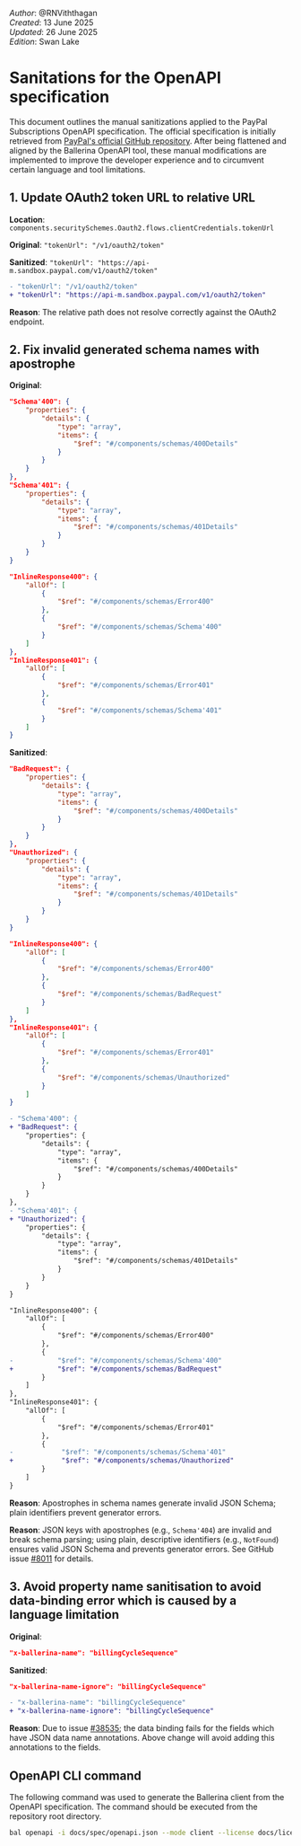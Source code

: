_Author_: @RNViththagan \
_Created_: 13 June 2025 \
_Updated_: 26 June 2025 \
_Edition_: Swan Lake

# Sanitations for the OpenAPI specification

This document outlines the manual sanitizations applied to the PayPal Subscriptions OpenAPI specification. The official specification is initially retrieved from [PayPal's official GitHub repository](https://github.com/paypal/paypal-rest-api-specifications/blob/main/openapi/billing_subscriptions_v1.json). After being flattened and aligned by the Ballerina OpenAPI tool, these manual modifications are implemented to improve the developer experience and to circumvent certain language and tool limitations.

## 1. Update OAuth2 token URL to relative URL

**Location**: `components.securitySchemes.Oauth2.flows.clientCredentials.tokenUrl`

**Original**: `"tokenUrl": "/v1/oauth2/token"`

**Sanitized**: `"tokenUrl": "https://api-m.sandbox.paypal.com/v1/oauth2/token"`

```diff
- "tokenUrl": "/v1/oauth2/token"
+ "tokenUrl": "https://api-m.sandbox.paypal.com/v1/oauth2/token"
```

**Reason**: The relative path does not resolve correctly against the OAuth2 endpoint.

## 2. Fix invalid generated schema names with apostrophe

**Original**:

```json
"Schema'400": {
    "properties": {
        "details": {
            "type": "array",
            "items": {
                "$ref": "#/components/schemas/400Details"
            }
        }
    }
},
"Schema'401": {
    "properties": {
        "details": {
            "type": "array",
            "items": {
                "$ref": "#/components/schemas/401Details"
            }
        }
    }
}
```

```json
"InlineResponse400": {
    "allOf": [
        {
            "$ref": "#/components/schemas/Error400"
        },
        {
            "$ref": "#/components/schemas/Schema'400"
        }
    ]
},
"InlineResponse401": {
    "allOf": [
        {
            "$ref": "#/components/schemas/Error401"
        },
        {
            "$ref": "#/components/schemas/Schema'401"
        }
    ]
}
```

**Sanitized**:

```json
"BadRequest": {
    "properties": {
        "details": {
            "type": "array",
            "items": {
                "$ref": "#/components/schemas/400Details"
            }
        }
    }
},
"Unauthorized": {
    "properties": {
        "details": {
            "type": "array",
            "items": {
                "$ref": "#/components/schemas/401Details"
            }
        }
    }
}
```

```json
"InlineResponse400": {
    "allOf": [
        {
            "$ref": "#/components/schemas/Error400"
        },
        {
            "$ref": "#/components/schemas/BadRequest"
        }
    ]
},
"InlineResponse401": {
    "allOf": [
        {
            "$ref": "#/components/schemas/Error401"
        },
        {
            "$ref": "#/components/schemas/Unauthorized"
        }
    ]
}
```

```diff
- "Schema'400": {
+ "BadRequest": {
    "properties": {
        "details": {
            "type": "array",
            "items": {
                "$ref": "#/components/schemas/400Details"
            }
        }
    }
},
- "Schema'401": {
+ "Unauthorized": {
    "properties": {
        "details": {
            "type": "array",
            "items": {
                "$ref": "#/components/schemas/401Details"
            }
        }
    }
}
```

```diff
"InlineResponse400": {
    "allOf": [
        {
            "$ref": "#/components/schemas/Error400"
        },
        {
-           "$ref": "#/components/schemas/Schema'400"
+           "$ref": "#/components/schemas/BadRequest"
        }
    ]
},
"InlineResponse401": {
    "allOf": [
        {
            "$ref": "#/components/schemas/Error401"
        },
        {
-            "$ref": "#/components/schemas/Schema'401"
+            "$ref": "#/components/schemas/Unauthorized"
        }
    ]
}
```

**Reason**: Apostrophes in schema names generate invalid JSON Schema; plain identifiers prevent generator errors.

**Reason**: JSON keys with apostrophes (e.g., `Schema'404`) are invalid and break schema parsing; using plain, descriptive identifiers (e.g., `NotFound`) ensures valid JSON Schema and prevents generator errors. See GitHub issue [#8011](https://github.com/ballerina-platform/ballerina-library/issues/8011) for details.

## 3. Avoid property name sanitisation to avoid data-binding error which is caused by a language limitation

**Original**:

```json
"x-ballerina-name": "billingCycleSequence"
```

**Sanitized**:

```json
"x-ballerina-name-ignore": "billingCycleSequence"
```

```diff
- "x-ballerina-name": "billingCycleSequence"
+ "x-ballerina-name-ignore": "billingCycleSequence"
```

**Reason**: Due to issue [#38535](https://github.com/ballerina-platform/ballerina-lang/issues/38535); the data binding fails for the fields which have JSON data name annotations. Above change will avoid adding this annotations to the fields.

## OpenAPI CLI command

The following command was used to generate the Ballerina client from the OpenAPI specification. The command should be executed from the repository root directory.

```bash
bal openapi -i docs/spec/openapi.json --mode client --license docs/license.txt -o ballerina
```
